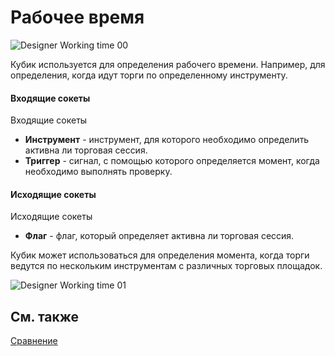 # Рабочее время

![Designer Working time 00](~/images/Designer_Working_time_00.png)

Кубик используется для определения рабочего времени. Например, для определения, когда идут торги по определенному инструменту.

#### Входящие сокеты

Входящие сокеты

- **Инструмент** \- инструмент, для которого необходимо определить активна ли торговая сессия.
- **Триггер** \- сигнал, с помощью которого определяется момент, когда необходимо выполнять проверку.

#### Исходящие сокеты

Исходящие сокеты

- **Флаг** \- флаг, который определяет активна ли торговая сессия.

Кубик может использоваться для определения момента, когда торги ведутся по нескольким инструментам с различных торговых площадок.

![Designer Working time 01](~/images/Designer_Working_time_01.png)

## См. также

[Сравнение](Designer_Comparison.md)
